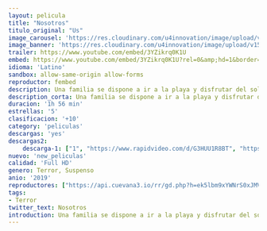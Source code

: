 ```yaml
---
layout: pelicula
title: "Nosotros"
titulo_original: "Us"
image_carousel: 'https://res.cloudinary.com/u4innovation/image/upload/v1559364553/nosotros-poster-min_ebw7dy.jpg'
image_banner: 'https://res.cloudinary.com/u4innovation/image/upload/v1559364557/nosotros-banner-min_ybgyju.jpg'
trailer: https://www.youtube.com/embed/3YZikrq0K1U
embed: https://www.youtube.com/embed/3YZikrq0K1U?rel=0&amp;hd=1&border=0&wmode=opaque&enablejsapi=1&modestbranding=1&controls=1&showinfo=1
idioma: 'Latino'
sandbox: allow-same-origin allow-forms
reproductor: fembed
description: Una familia se dispone a ir a la playa y disfrutar del sol. Jason, el más joven de la misma, desaparece. Cuando sus padres le encuentran, el niño parece estar desorientado. Esa noche, una nueva familia trata de aterrorizarles y lo consiguen cuando se dan cuenta de que son físicamente y emocionalmente iguales. Ahora, la única salida es matar a la familia impostora antes de que esta acabe con ellos.
description_corta: Una familia se dispone a ir a la playa y disfrutar del sol. Jason, el más joven de la misma, desaparece. Cuando sus padres le encuentran, el niño parece estar desorientado. Esa noche, una nueva familia trata de aterrorizarles y lo consiguen cuando se dan cuenta de que son físicamente y emocionalmente iguales. Ahora, la única salida es matar a la familia impostora antes de que esta acabe con ellos.
duracion: '1h 56 min'
estrellas: '5'
clasificacion: '+10'
category: 'peliculas'
descargas: 'yes'
descargas2:
    descarga-1: ["1", "https://www.rapidvideo.com/d/G3HUU1R8BT", "https://www.google.com/s2/favicons?domain=openload.co","OpenLoad","https://res.cloudinary.com/imbriitneysam/image/upload/v1541473684/mexico.png", "Latino", "HD"]
nuevo: 'new_peliculas'
calidad: 'Full HD'
genero: Terror, Suspenso
anio: '2019'
reproductores: ["https://api.cuevana3.io/rr/gd.php?h=ek5lbm9xYWNrS0xJMVp5b21KREk0dFBLbjVkaHhkRGdrOG1jbnBpUnhhS1ZySVdaZWFlczQ1M1Nub3g3cnBIb3JzMW9obW5UeTgybjNHaDhyTFRVMnF1U3FadVkyUT09"]
tags:
- Terror
twitter_text: Nosotros
introduction: Una familia se dispone a ir a la playa y disfrutar del sol. Jason, el más joven de la misma, desaparece. Cuando sus padres le encuentran, el niño parece estar desorientado. Esa noche, una nueva familia trata de aterrorizarles y lo consiguen cuando se dan cuenta de que son físicamente y emocionalmente iguales. Ahora, la única salida es matar a la familia impostora antes de que esta acabe con ellos.
---
```



 







